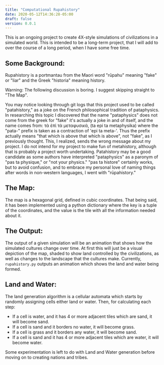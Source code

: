 ```yaml
---
title: "Computational Rupahistory"
date: 2020-05-12T14:36:28-05:00
draft: false
version: 0.0.1
---
```


This is an ongoing project to create 4X-style simulations of civilizations in a simulated world. This is intended to be a long-term project, that I will add to over the course of a long period, when I have some free time.

## Some Background:

Rupahistory is a portmantau from the Maori word "rūpahu" meaning "fake" or "liar" and the Greek "historia" meaning history.

Warning: The following discussion is boring. I suggest skipping straight to "The Map".

You may notice looking through git logs that this project used to be called "patahistory," as a joke on the French philosophical tradition of pataphysics. In researching this topic I discovered that the name "pataphysics" does not come from the greek for "fake" it's actually a joke in and of itself, and the name comes from: τὰ ἐπὶ τὰ μεταφυσικά, (ta epi ta metaphysika) where the "pata-" prefix is taken as a contraction of 'epi ta meta-'. Thus the prefix actually means "that which is above that which is above", not "fake", as I previously thought. This, I realized, sends the wrong message about my project. I do not intend for my project to make fun of metahistory, although that is probably a project worth undertaking. Patahistory may be a good candidate as some authors have interpreted "pataphysics" as a paronym of "pas ta physique," or "not your physics." "pas ta histore" certainly works, but to avoid confusion, and to embrace my personal love of naming things after words in non-western languages, I went with "rūpahistory."

## The Map:

The map is a hexagonal grid, defined in cubic coordinates. That being said, it has been implemented using a python dictionary where the key is a tuple of the coordinates, and the value is the tile with all the information needed about it.

## The Output:

The output of a given simulation will be an animation that shows how the simulated cultures change over time. At first this will just be a visual depiction of the map, shaded to show land controlled by the civilizations, as well as changes to the landscape that the cultures make. Currently, `rupahistory.py` outputs an animation which shows the land and water being formed.

## Land and Water:

The land generation algorithm is a cellular automata which starts by randomly assigning cells either land or water. Then, for calculating each step:

- If a cell is water, and it has 4 or more adjacent tiles which are sand, it will become sand.
- If a cell is sand and it borders no water, it will become grass.
- If a cell is grass and it borders any water, it will become sand.
- If a cell is sand and it has 4 or more adjacent tiles which are water, it will become water.

Some experimentation is left to do with Land and Water generation before moving on to creating nations and tribes.
